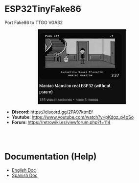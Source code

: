 # ESP32TinyFake86
Port Fake86 to TTGO VGA32

<center><img src='https://raw.githubusercontent.com/rpsubc8/ESP32TinyFake86/main/preview/previewManiacMansion.gif'></center>
<ul>
 <li><b>Discord: </b><a href='https://discord.gg/2PA97ktmEf'>https://discord.gg/2PA97ktmEf</a></li>
 <li><b>Youtube: </b><a href='https://www.youtube.com/watch?v=pKdgz_p4oSo'>https://www.youtube.com/watch?v=pKdgz_p4oSo</a></li>
 <li><b>Forum: </b><a href='https://retrowiki.es/viewforum.php?f=114'>https://retrowiki.es/viewforum.php?f=114</a></li>
</ul>

<br><br>
<h1>Documentation (Help)</h1>
<ul>
 <li><a href='readmeEnglish.md'>English Doc</a></li>
 <li><a href='readmeSpanish.md'>Spanish Doc</a></li>
</ul>
